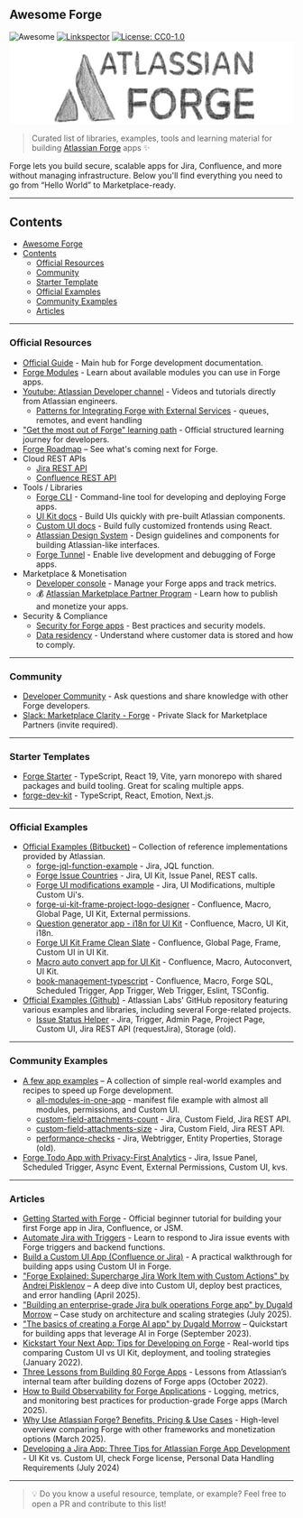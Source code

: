 ## Awesome Forge 
![Awesome](https://awesome.re/badge.svg) [![Linkspector](https://github.com/andrei-pisklenov/awesome-forge/actions/workflows/action.yml/badge.svg)](https://github.com/andrei-pisklenov/awesome-forge/actions/workflows/action.yml) [![License: CC0-1.0](https://img.shields.io/badge/License-CC0_1.0-lightgrey.svg)](http://creativecommons.org/publicdomain/zero/1.0/)
![](./media/awesome-forge-intro.png)

> Curated list of libraries, examples, tools and learning material for building [Atlassian Forge](https://developer.atlassian.com/platform/forge/) apps ✨

Forge lets you build secure, scalable apps for Jira, Confluence, and more without managing infrastructure. 
Below you'll find everything you need to go from “Hello World” to Marketplace-ready.

---

## Contents

- [Awesome Forge](#awesome-forge)
- [Contents](#contents)
  - [Official Resources](#official-resources)
  - [Community](#community)
  - [Starter Template](#starter-templates)
  - [Official Examples](#official-examples)
  - [Community Examples](#community-examples)
  - [Articles](#articles)

---

### Official Resources

- [Official Guide](https://developer.atlassian.com/platform/forge/) - Main hub for Forge development documentation.
- [Forge Modules](https://developer.atlassian.com/platform/forge/manifest-reference/modules/) - Learn about available modules you can use in Forge apps.
- [Youtube: Atlassian Developer channel](https://www.youtube.com/@AtlassianDeveloper/videos) - Videos and tutorials directly from Atlassian engineers.
  - [Patterns for Integrating Forge with External Services](https://www.youtube.com/watch?v=IsxVoOK7wH0) - queues, remotes, and event handling 
- ["Get the most out of Forge" learning path](https://community.atlassian.com/learning/path/get-the-most-out-of-forge) - Official structured learning journey for developers.
- [Forge Roadmap](https://developer.atlassian.com/platform/forge/roadmap) – See what's coming next for Forge.
- Cloud REST APIs
  - [Jira REST API](https://developer.atlassian.com/cloud/jira/platform/rest/v3)
  - [Confluence REST API](https://developer.atlassian.com/cloud/confluence/rest/v2)
- Tools / Libraries
  - [Forge CLI](https://developer.atlassian.com/platform/forge/cli-reference/) - Command-line tool for developing and deploying Forge apps.
  - [UI Kit docs](https://developer.atlassian.com/platform/forge/ui-kit/) - Build UIs quickly with pre-built Atlassian components.
  - [Custom UI docs](https://developer.atlassian.com/platform/forge/extend-ui-with-custom-options/) - Build fully customized frontends using React.
  - [Atlassian Design System](https://atlassian.design/) - Design guidelines and components for building Atlassian-like interfaces.
  - [Forge Tunnel](https://developer.atlassian.com/platform/forge/tunneling/) - Enable live development and debugging of Forge apps.
- Marketplace & Monetisation
  - [Developer console](https://developer.atlassian.com/platform/forge/manage-your-apps/) - Manage your Forge apps and track metrics.
  - 💰 [Atlassian Marketplace Partner Program](https://developer.atlassian.com/platform/marketplace/marketplace-partner-program/) - Learn how to publish and monetize your apps.
- Security & Compliance
  - [Security for Forge apps](https://developer.atlassian.com/platform/forge/security/) - Best practices and security models.
  - [Data residency](https://developer.atlassian.com/platform/forge/data-residency/) - Understand where customer data is stored and how to comply.

---

### Community

- [Developer Community](https://community.developer.atlassian.com/c/forge/45) - Ask questions and share knowledge with other Forge developers.
- [Slack: Marketplace Clarity - Forge](https://marketplace-vendors.slack.com/archives/CMVD09M7U) - Private Slack for Marketplace Partners (invite required).

---

### Starter Templates

- [Forge Starter](https://github.com/andrei-pisklenov/forge-starter) - TypeScript, React 19, Vite, yarn monorepo with shared packages and build tooling. Great for scaling multiple apps.
- [forge-dev-kit](https://github.com/finesoftware/forge-dev-kit) - TypeScript, React, Emotion, Next.js.

---

### Official Examples

- [Official Examples (Bitbucket)](https://bitbucket.org/atlassian/workspace/projects/FE) – Collection of reference implementations provided by Atlassian.
  - [forge-jql-function-example](https://bitbucket.org/atlassian/forge-jql-function-example/src/master/) - Jira, JQL function.
  - [Forge Issue Countries](https://bitbucket.org/atlassian/forge-issue-countries/src/master/) - Jira, UI Kit, Issue Panel, REST calls.
  - [Forge UI modifications example](https://bitbucket.org/atlassian/forge-ui-modifications-example/src/master/) - Jira, UI Modifications, multiple Custom Ui's.
  - [forge-ui-kit-frame-project-logo-designer](https://bitbucket.org/atlassian/forge-ui-kit-frame-project-logo-designer/src) - Confluence, Macro, Global Page, UI Kit, External permissions.
  - [Question generator app - i18n for UI Kit](https://bitbucket.org/atlassian/question-generator-app-i18n-for-ui-kit/src) - Confluence, Macro, UI Kit, i18n.
  - [Forge UI Kit Frame Clean Slate](https://bitbucket.org/atlassian/forge-ui-kit-frame-clean-slate/src) - Confluence, Global Page, Frame, Custom UI in UI Kit.
  - [Macro auto convert app for UI Kit](https://bitbucket.org/atlassian/macro-auto-convert-app-for-ui-kit/src/master/) - Confluence, Macro, Autoconvert, UI Kit.
  - [book-management-typescript](https://bitbucket.org/atlassian/forge-sql-examples/src/main/book-management-typescript/) - Confluence, Macro, Forge SQL, Scheduled Trigger, App Trigger, Web Trigger, Eslint, TSConfig.
- [Official Examples (Github)](https://github.com/atlassian-labs) - Atlassian Labs' GitHub repository featuring various examples and libraries, including several Forge-related projects.
  - [Issue Status Helper](https://github.com/atlassian-labs/issue-status-helper) - Jira, Trigger, Admin Page, Project Page, Custom UI, Jira REST API (requestJira), Storage (old).

---

### Community Examples

- [A few app examples](https://github.com/andrei-pisklenov/forge-by-example) – A collection of simple real-world examples and recipes to speed up Forge development.
  - [all-modules-in-one-app](https://github.com/andrei-pisklenov/forge-by-example/tree/main/all-modules-in-one-app) - manifest file example with almost all modules, permissions, and Custom UI.
  - [custom-field-attachments-count](https://github.com/andrei-pisklenov/forge-by-example/tree/main/custom-field-attachments-count) - Jira, Custom Field, Jira REST API.
  - [custom-field-attachments-size](https://github.com/andrei-pisklenov/forge-by-example/tree/main/custom-field-attachments-size) - Jira, Custom Field, Jira REST API.
  - [performance-checks](https://github.com/andrei-pisklenov/forge-by-example/tree/main/performance-checks) - Jira, Webtrigger, Entity Properties, Storage (old).
- [Forge Todo App with Privacy-First Analytics](https://github.com/sherlockscore/forge-todo-example-with-analytics-app) - Jira, Issue Panel, Scheduled Trigger, Async Event, External Permissions, Custom UI, kvs.

---

### Articles

- [Getting Started with Forge](https://developer.atlassian.com/cloud/jira/software/getting-started-with-forge/) - Official beginner tutorial for building your first Forge app in Jira, Confluence, or JSM.
- [Automate Jira with Triggers](https://developer.atlassian.com/platform/forge/tutorials-and-guides/) - Learn to respond to Jira issue events with Forge triggers and backend functions.
- [Build a Custom UI App (Confluence or Jira)](https://developer.atlassian.com/platform/forge/tutorials-and-guides/) - A practical walkthrough for building apps using Custom UI in Forge.
- ["Forge Explained: Supercharge Jira Work Item with Custom Actions" by Andrei Pisklenov](https://www.linkedin.com/pulse/forge-explained-supercharge-jira-work-item-custom-andrei-pisklenov-jgkwf/) – A deep dive into Custom UI, deploy best practices, and error handling (April 2025).
- ["Building an enterprise-grade Jira bulk operations Forge app" by Dugald Morrow](https://www.atlassian.com/blog/developer/building-an-enterprise-grade-jira-bulk-operations-forge-app-2) – Case study on architecture and scaling strategies (July 2025).
- ["The basics of creating a Forge AI app" by Dugald Morrow](https://www.atlassian.com/blog/developer/forge-ai-basics) – Quickstart for building apps that leverage AI in Forge (September 2023).
- [Kickstart Your Next App: Tips for Developing on Forge](https://www.atlassian.com/blog/it-teams/kickstart-your-next-app-tips-for-developing-on-forge) - Real-world tips comparing Custom UI vs UI Kit, deployment, and tooling strategies (January 2022).
- [Three Lessons from Building 80 Forge Apps](https://www.atlassian.com/blog/developer/forge-on-forge-three-lessons-we-learned-building-80-forge-apps) - Lessons from Atlassian’s internal team after building dozens of Forge apps (October 2022).
- [How to Build Observability for Forge Applications](https://www.easyagile.com/blog/how-to-build-observability-for-atlassian-forge-applications) - Logging, metrics, and monitoring best practices for production-grade Forge apps (March 2025).
- [Why Use Atlassian Forge? Benefits, Pricing & Use Cases](https://titanapps.io/blog/atlassian-forge) - High-level overview comparing Forge with other frameworks and monetization options (March 2025).
- [Developing a Jira App: Three Tips for Atlassian Forge App Development](https://www.moserit.com/blog/three-tips-for-atlassian-forge-app-development) - UI Kit vs. Custom UI, check Forge license, Personal Data Handling Requirements (July 2024)

---

> 💡 Do you know a useful resource, template, or example? Feel free to open a PR and contribute to this list!
